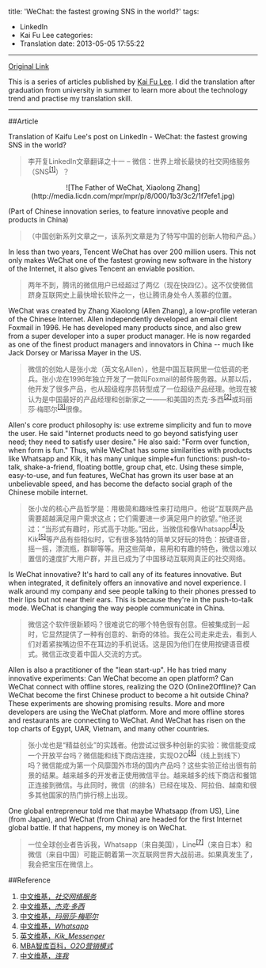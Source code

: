 title: 'WeChat: the fastest growing SNS in the world?'
tags:
  - LinkedIn
  - Kai Fu Lee
categories:
  - Translation
date: 2013-05-05 17:55:22
---
[Original Link](https://www.linkedin.com/today/post/article/20121024141330-416648-wechat-the-fastest-growing-sns-in-the-world)

This is a series of articles published by [Kai Fu Lee](https://www.linkedin.com/profile/view?id=416648&authType=name&authToken=GZNe&ref=CONTENT&goback=%2Empd2_*1_*1_*1_*1_*1_*1_20121002150727*5416648*5the*5chinese*5user*5is*5more*5like*5you*5than*5you*5think&trk=mp-ph-pn). I did the translation after graduation from university in summer to learn more about the technology trend and practise my translation skill.

---
##Article

Translation of Kaifu Lee's post on LinkedIn - WeChat: the fastest growing SNS in the world?
>李开复LinkedIn文章翻译之十一 – 微信：世界上增长最快的社交网络服务（SNS<sup>[[1]](#Reference)</sup>）？

<center>![The Father of WeChat, Xiaolong Zhang](http://media.licdn.com/mpr/mpr/p/8/000/1b3/3c2/1f7efe1.jpg)</center>

  (Part of Chinese innovation series, to feature innovative people and products in China)
>（中国创新系列文章之一，该系列文章是为了特写中国的创新人物和产品。）

In less than two years, Tencent WeChat has over 200 million users. This not only makes WeChat one of the fastest growing new software in the history of the Internet, it also gives Tencent an enviable position.
>两年不到，腾讯的微信用户已经超过了两亿（现在快四亿）。这不仅使微信跻身互联网史上最快增长软件之一，也让腾讯身处令人羡慕的位置。

WeChat was created by Zhang Xiaolong (Allen Zhang), a low-profile veteran of the Chinese Internet. Allen independently developed an email client Foxmail in 1996\. He has developed many products since, and also grew from a super developer into a super product manager. He is now regarded as one of the finest product managers and innovators in China -- much like Jack Dorsey or Marissa Mayer in the US.
>微信的创始人是张小龙（英文名Allen），他是中国互联网里一位低调的老兵。张小龙在1996年独立开发了一款叫Foxmail的邮件服务器。从那以后，他开发了很多产品，也从超级程序员转型成了一位超级产品经理。他现在被认为是中国最好的产品经理和创新家之一——和美国的杰克·多西<sup>[[2]](#Reference)</sup>或玛丽莎·梅耶尔<sup>[[3]](#Reference)</sup>很像。

Allen's core product philosophy is: use extreme simplicity and fun to move the user. He said "Internet products need to go beyond satisfying user need; they need to satisfy user desire." He also said: "Form over function, when form is fun." Thus, while WeChat has some similarities with products like Whatsapp and Kik, it has many unique simple+fun functions: push-to-talk, shake-a-friend, floating bottle, group chat, etc. Using these simple, easy-to-use, and fun features, WeChat has grown its user base at an unbelievable speed, and has become the defacto social graph of the Chinese mobile internet.
>张小龙的核心产品哲学是：用极简和趣味性来打动用户。他说“互联网产品需要超越满足用户需求这点；它们需要进一步满足用户的欲望。”他还说过：“当形式有趣时，形式高于功能。”因此，当微信和像Whatsapp<sup>[[4]](#Reference)</sup>及Kik<sup>[[5]](#Reference)</sup>等产品有些相似时，它有很多独特的简单又好玩的特色：按键语音，摇一摇，漂流瓶，群聊等等。用这些简单，易用和有趣的特色，微信以难以置信的速度扩大用户群，并且已成为了中国移动互联网真正的社交网络。

Is WeChat innovative? It's hard to call any of its features innovative. But when integrated, it definitely offers an innovative and novel experience. I walk around my company and see people talking to their phones pressed to their lips but not near their ears. This is because they're in the push-to-talk mode. WeChat is changing the way people communicate in China.
>微信这个软件很新颖吗？很难说它的哪个特色很有创意。但被集成到一起时，它显然提供了一种有创意的、新奇的体验。我在公司走来走去，看到人们对着紧挨嘴边但不在耳边的手机说话。这是因为他们在使用按键语音模式。微信正改变着中国人交流的方式。

Allen is also a practitioner of the "lean start-up". He has tried many innovative experiments: Can WeChat become an open platform? Can WeChat connect with offline stores, realizing the O2O (Online2Offline)? Can WeChat become the first Chinese product to become a hit outside China? These experiments are showing promising results. More and more developers are using the WeChat platform. More and more offline stores and restaurants are connecting to WeChat. And WeChat has risen on the top charts of Egypt, UAR, Vietnam, and many other countries.
>张小龙也是“精益创业”的实践者。他尝试过很多种创新的实验：微信能变成一个开放平台吗？微信能和线下商店连接，实现O2O<sup>[[6]](#Reference)</sup>（线上到线下）吗？微信能成为第一个风靡国外市场的国内产品吗？这些实验正给出很有前景的结果。越来越多的开发者正使用微信平台。越来越多的线下商店和餐馆正连接到微信。与此同时，微信（的排名）已经在埃及、阿拉伯、越南和很多其他国家的热门排行榜上出现。

One global entrepreneur told me that maybe Whatsapp (from US), Line (from Japan), and WeChat (from China) are headed for the first Internet global battle. If that happens, my money is on WeChat.
>一位全球创业者告诉我，Whatsapp（来自美国），Line<sup>[[7]](#Reference)</sup>（来自日本）和微信（来自中国）可能正朝着第一次互联网世界大战前进。如果真发生了，我会把宝压在微信上。

##Reference

1.   [中文维基，*社交网络服务*](http://zh.wikipedia.org/wiki/%E7%A4%BE%E4%BA%A4%E7%BD%91%E7%BB%9C%E6%9C%8D%E5%8A%A1) 
2. [中文维基，*杰克·多西*](http://zh.wikipedia.org/wiki/%E6%9D%B0%E5%85%8B%C2%B7%E5%A4%9A%E8%A5%BF)
3.  [中文维基，*玛丽莎·梅耶尔*](http://zh.wikipedia.org/wiki/%E6%A2%85%E9%BA%97%E8%8E%8E%C2%B7%E6%A2%85%E7%88%BE)
4.  [中文维基，*Whatsapp*](http://zh.wikipedia.org/wiki/WhatsApp)
5.  [英文维基，*Kik_Messenger*](http://en.wikipedia.org/wiki/Kik_Messenger)
6.  [MBA智库百科，*O2O营销模式*](http://wiki.mbalib.com/wiki/O2O%E8%90%A5%E9%94%80%E6%A8%A1%E5%BC%8F)
7.  [中文维基，*连我*](http://zh.wikipedia.org/wiki/%E8%BF%9E%E6%88%91)

